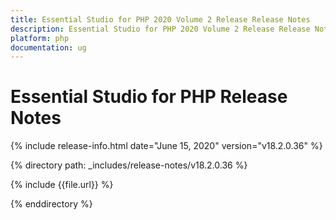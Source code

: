 ```yaml
---
title: Essential Studio for PHP 2020 Volume 2 Release Release Notes  
description: Essential Studio for PHP 2020 Volume 2 Release Release Notes  
platform: php
documentation: ug
---
```


# Essential Studio for PHP  Release Notes  

{% include release-info.html date="June 15, 2020"  version="v18.2.0.36" %} 


{% directory path: _includes/release-notes/v18.2.0.36 %}

{% include {{file.url}} %}

{% enddirectory %}